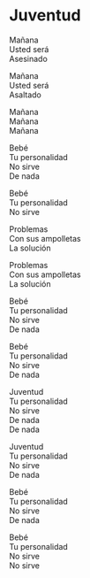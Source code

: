 # Juventud  

Mañana  
Usted será  
Asesinado  

Mañana  
Usted será  
Asaltado  

Mañana  
Mañana  
Mañana  

Bebé  
Tu personalidad  
No sirve  
De nada  

Bebé  
Tu personalidad  
No sirve  

Problemas  
Con sus ampolletas  
La solución  

Problemas  
Con sus ampolletas  
La solución  

Bebé  
Tu personalidad  
No sirve  
De nada  

Bebé  
Tu personalidad  
No sirve  
De nada  

Juventud  
Tu personalidad  
No sirve  
De nada  
De nada  

Juventud  
Tu personalidad  
No sirve  
De nada  

Bebé  
Tu personalidad  
No sirve  
De nada  

Bebé  
Tu personalidad  
No sirve  
No sirve  
